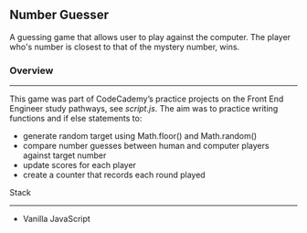 ## Number Guesser

A guessing game that allows user to play against the computer. The player who's number is closest to that of the mystery number, wins.

### Overview

***

This game was part of CodeCademy’s practice projects on the Front End Engineer study pathways, see *script.js*. The aim was to practice writing functions and if else statements to:

- generate random target using Math.floor() and Math.random()
- compare number guesses between human and computer players against target number
- update scores for each player
- create a counter that records each round played

Stack

***

- Vanilla JavaScript
